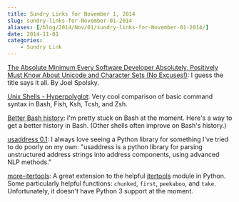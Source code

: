 ```yaml
---
title: Sundry Links for November 1, 2014
slug: sundry-links-for-November-01-2014
aliases: [/blog/2014/Nov/01/sundry-links-for-November-01-2014/]
date: 2014-11-01
categories:
    - Sundry Link
---
```


[The Absolute Minimum Every Software Developer Absolutely, Positively Must Know About Unicode and Character Sets (No Excuses!)](http://www.joelonsoftware.com/articles/Unicode.html): I guess the title says it all. By Joel Spolsky.

[Unix Shells - Hyperpolyglot](http://hyperpolyglot.org/unix-shells): Very cool comparison of basic command syntax in Bash, Fish, Ksh, Tcsh, and Zsh.

[Better Bash history](http://blog.sanctum.geek.nz/better-bash-history/): I'm pretty stuck on Bash at the moment. Here's a way to get a better history in Bash. (Other shells often improve on Bash's history.)

[usaddress 0.1](http://usaddress.readthedocs.org/en/latest/): I always love seeing a Python library for something I've tried to do poorly on my own: "usaddress is a python library for parsing unstructured address strings into address components, using advanced NLP methods."

[more-itertools](https://pythonhosted.org/more-itertools/api.html): A great extension to the helpful [itertools](https://docs.python.org/2/library/itertools.html) module in Python. Some particularly helpful functions: `chunked`, `first`, `peekaboo`, and `take`. Unfortunately, it doesn't have Python 3 support at the moment.
